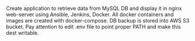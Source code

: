 Create application to retrieve data from MySQL DB
and display it in nginx web-server using Ansible, Jenkins, Docker.
All docker containers and images are created with docker-compose.
DB backup is stored into AWS S3 bucket. 
Pay attention to edit .env file to point proper PATH and make this dest writable.

